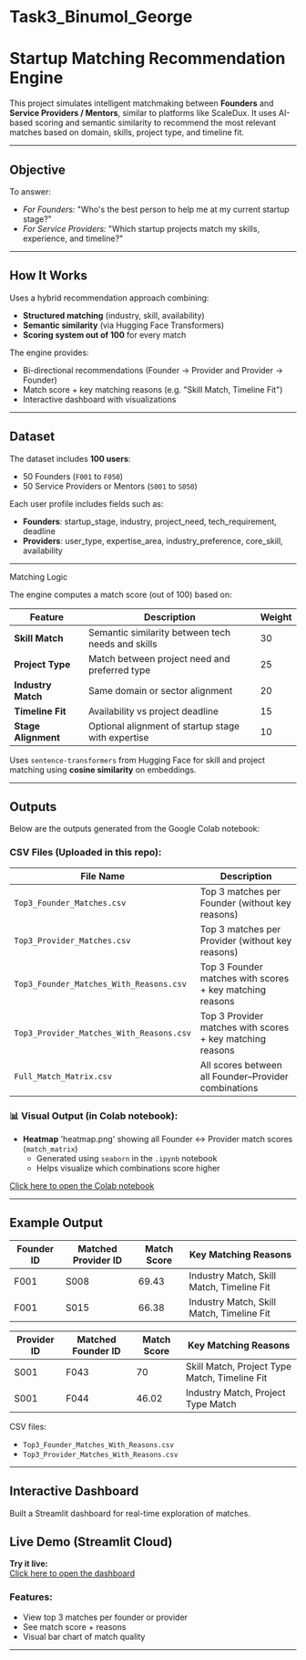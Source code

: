 # Task3_Binumol_George
# Startup Matching Recommendation Engine

This project simulates intelligent matchmaking between **Founders** and **Service Providers / Mentors**, similar to platforms like ScaleDux. It uses AI-based scoring and semantic similarity to recommend the most relevant matches based on domain, skills, project type, and timeline fit.

---

## Objective

To answer:
- *For Founders:* "Who's the best person to help me at my current startup stage?"
- *For Service Providers:* "Which startup projects match my skills, experience, and timeline?"

---

## How It Works

Uses a hybrid recommendation approach combining:
- **Structured matching** (industry, skill, availability)
- **Semantic similarity** (via Hugging Face Transformers)
- **Scoring system out of 100** for every match

The engine provides:
- Bi-directional recommendations (Founder → Provider and Provider → Founder)
- Match score + key matching reasons (e.g. "Skill Match, Timeline Fit")
- Interactive dashboard with visualizations

---

## Dataset

The dataset includes **100 users**:
- 50 Founders (`F001` to `F050`)
- 50 Service Providers or Mentors (`S001` to `S050`)

Each user profile includes fields such as:
- **Founders**: startup_stage, industry, project_need, tech_requirement, deadline
- **Providers**: user_type, expertise_area, industry_preference, core_skill, availability

---
Matching Logic

The engine computes a match score (out of 100) based on:

| Feature             | Description                                         | Weight |
|---------------------|-----------------------------------------------------|--------|
| **Skill Match**      | Semantic similarity between tech needs and skills  | 30     |
| **Project Type**     | Match between project need and preferred type      | 25     |
| **Industry Match**   | Same domain or sector alignment                    | 20     |
| **Timeline Fit**     | Availability vs project deadline                   | 15     |
| **Stage Alignment**  | Optional alignment of startup stage with expertise | 10     |

Uses `sentence-transformers` from Hugging Face for skill and project matching using **cosine similarity** on embeddings.

---
## Outputs
Below are the outputs generated from the Google Colab notebook:

### CSV Files (Uploaded in this repo):

| File Name                                        | Description                                              |
|--------------------------------------------------|----------------------------------------------------------|
| `Top3_Founder_Matches.csv`                      | Top 3 matches per Founder (without key reasons)          |
| `Top3_Provider_Matches.csv`                     | Top 3 matches per Provider (without key reasons)         |
| `Top3_Founder_Matches_With_Reasons.csv`         | Top 3 Founder matches with scores + key matching reasons |
| `Top3_Provider_Matches_With_Reasons.csv`        | Top 3 Provider matches with scores + key matching reasons |
| `Full_Match_Matrix.csv`                         | All scores between all Founder–Provider combinations     |

### 📊 Visual Output (in Colab notebook):

- **Heatmap** 'heatmap.png' showing all Founder ↔ Provider match scores (`match_matrix`)
  - Generated using `seaborn` in the `.ipynb` notebook
  - Helps visualize which combinations score higher
    
[Click here to open the Colab notebook](https://colab.research.google.com/drive/12ufl2nO8MxiudkO3lxrcpsuovVpOChAy?usp=sharing)

---
## Example Output

| Founder ID | Matched Provider ID | Match Score | Key Matching Reasons                |
|------------|---------------------|-------------|-------------------------------------|
| F001       | S008                | 69.43       | Industry Match, Skill Match, Timeline Fit     |
| F001       | S015                | 66.38       | Industry Match, Skill Match, Timeline Fit     |


| Provider ID | Matched Founder ID | Match Score | Key Matching Reasons                     |
|-------------|--------------------|-------------|------------------------------------------|
| S001	      | F043               |	70         | Skill Match, Project Type Match, Timeline Fit   |
| S001        |	F044               |	46.02      | Industry Match, Project Type Match              |

CSV files:
- `Top3_Founder_Matches_With_Reasons.csv`
- `Top3_Provider_Matches_With_Reasons.csv`

---

## Interactive Dashboard

Built a Streamlit dashboard for real-time exploration of matches.
## Live Demo (Streamlit Cloud)

**Try it live:**  
[Click here to open the dashboard](https://task3binumolgeorge-myzc66hefgkfx6b3t8shek.streamlit.app/)


### Features:
- View top 3 matches per founder or provider
- See match score + reasons
- Visual bar chart of match quality

---


